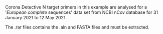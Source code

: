 Corona Detective N target primers in this example are analysed for a '*European complete* sequences' data set from NCBI nCov database for 31 January 2021 to 12 May 2021.



The .rar files contains the .aln and FASTA files and must be extracted.



